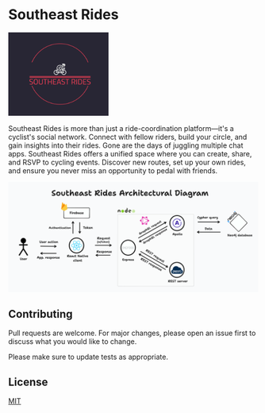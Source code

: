 # Southeast Rides


<img src="/assets/logo/southeast-rides-high-resolution-color-logo%20copy_v2.png" alt="southeastRides logo" style="width:40%;"/>


Southeast Rides is more than just a ride-coordination platform—it's a cyclist's social network. Connect with fellow riders, build your circle, and gain insights into their rides. Gone are the days of juggling multiple chat apps. Southeast Rides offers a unified space where you can create, share, and RSVP to cycling events. Discover new routes, set up your own rides, and ensure you never miss an opportunity to pedal with friends.



<img src="/assets/arch%20diagram.png" alt="southeastRides architectural diagram" />



## Contributing

Pull requests are welcome. For major changes, please open an issue first
to discuss what you would like to change.

Please make sure to update tests as appropriate.

## License

[MIT](https://choosealicense.com/licenses/mit/)

